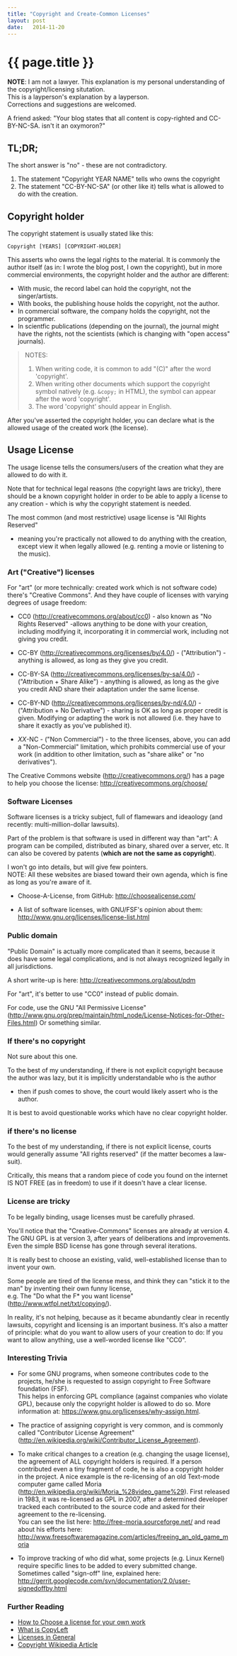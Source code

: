 ```yaml
---
title: "Copyright and Create-Common Licenses"
layout: post
date:   2014-11-20
---
```


# {{ page.title }}

**NOTE**: I am not a lawyer. This explanation is my personal understanding of
the copyright/licensing situtation.  
This is a layperson's explanation by a layperson.  
Corrections and suggestions are welcomed.

A friend asked: "Your blog states that all content is copy-righted and
CC-BY-NC-SA. isn't it an oxymoron?"

## TL;DR;

The short answer is "no" - these are not contradictory.

1. The statement "Copyright YEAR NAME" tells who owns the copyright
2. The statement "CC-BY-NC-SA" (or other like it) tells what is allowed
   to do with the creation.

## Copyright holder

The copyright statement is usually stated like this:

    Copyright [YEARS] [COPYRIGHT-HOLDER]

This asserts who owns the legal rights to the material.
It is commonly the author itself (as in: I wrote the blog post, I
own the copyright), but in more commercial environments, the copyright holder
and the author are different:

* With music, the record label can hold the copyright, not the singer/artists.
* With books, the publishing house holds the copyright, not the author.
* In commercial software, the company holds the copyright, not the programmer.
* In scientfic publications (depending on the journal), the journal might have
  the rights, not the scientists (which is changing with "open access" journals).

> NOTES:  
> 1. When writing code, it is common to add "(C)" after the word 'copyright'.  
> 2. When writing other documents which support the copyright symbol natively
>    (e.g. `&copy;` in HTML), the symbol can appear after the word 'copyright'.  
> 3. The word 'copyright' should appear in English.

After you've asserted the copyright holder, you can declare what is the allowed
usage of the created work (the license).

## Usage License

The usage license tells the consumers/users of the creation what they are
allowed to do with it.

Note that for technical legal reasons (the copyright laws are tricky), there
should be a known copyright holder in order to be able to apply a license to
any creation - which is why the copyright statement is needed.

The most common (and most restrictive) usage license is "All Rights Reserved"
- meaning you're practically not allowed to do anything with the creation,
except view it when legally allowed (e.g. renting a movie or listening to the music).

### Art ("Creative") licenses

For "art" (or more technically: created work which is not software code) there's
"Creative Commons". And they have couple of licenses with varying degrees of
usage freedom:

* CC0 (<http://creativecommons.org/about/cc0>) - also known as "No Rights
  Reserved" -allows anything to be done with your creation, including modifying
  it, incorporating it in commercial work, including not giving you credit.

* CC-BY (<http://creativecommons.org/licenses/by/4.0/>) - ("Attribution") -
  anything is allowed, as long as they give you credit.

* CC-BY-SA (<http://creativecommons.org/licenses/by-sa/4.0/>) - ("Attribution +
  Share Alike") - anything is allowed, as long as the give you credit AND
  share their adaptation under the same license.

* CC-BY-ND (<http://creativecommons.org/licenses/by-nd/4.0/>) - ("Attribution +
  No Derivative") - sharing is OK as long as proper credit is given.
  Modifying or adapting the work is not allowed (i.e. they have to share it
  exactly as you've published it).

* *XX*-NC - ("Non Commercial") - to the three licenses, above, you can add
  a "Non-Commercial" limitation, which prohibits commercial use of your work
  (in addition to other limitation, such as "share alike" or "no derivatives").

The Creative Commons website (<http://creativecommons.org/>) has a page to
help you choose the license: <http://creativecommons.org/choose/>


### Software Licenses

Software licenses is a tricky subject, full of flamewars and ideaology
(and recently: multi-million-dollar lawsuits).

Part of the problem is that software is used in different way than "art":
A program can be compiled, distributed as binary, shared over a server, etc.
It can also be covered by patents (**which are not the same as copyright**).

I won't go into details, but will give few pointers.  
NOTE: All these websites are biased toward their own agenda, which is fine
as long as you're aware of it.

* Choose-A-License, from GitHub: <http://choosealicense.com/>

* A list of software licenses, with GNU/FSF's opinion about them:
  <http://www.gnu.org/licenses/license-list.html>

### Public domain

"Public Domain" is actually more complicated than it seems,
because it does have some legal complications, and is not always recognized
legally in all jurisdictions.

A short write-up is here: <http://creativecommons.org/about/pdm>

For "art", it's better to use "CC0" instead of public domain.

For code, use the GNU "All Permissive License"
(<http://www.gnu.org/prep/maintain/html_node/License-Notices-for-Other-Files.html>)
Or something similar.

### If there's no copyright

Not sure about this one.

To the best of my understanding, if there is not explicit copyright because
the author was lazy, but it is implicitly understandable who is the author
- then if push comes to shove, the court would likely assert who is the author.

It is best to avoid questionable works which have no clear copyright holder.

### if there's no license

To the best of my understanding, if there is not explicit license,
courts would generally assume "All rights reserved" (if the matter
becomes a law-suit).

Critically, this means that a random piece of code you found on the internet
IS NOT FREE (as in freedom) to use if it doesn't have a clear license.

### License are tricky

To be legally binding, usage licenses must be carefully phrased.

You'll notice that the "Creative-Commons" licenses are already at version 4.  
The GNU GPL is at version 3, after years of deliberations and improvements.  
Even the simple BSD license has gone through several iterations.

It is really best to choose an existing, valid, well-established license than
to invent your own.

Some people are tired of the license mess, and think they can "stick it to
the man" by inventing their own funny license,  
e.g. The "Do what the F*
you want license" (<http://www.wtfpl.net/txt/copying/>).

In reality, it's not helping, because as it became abundantly clear in
recently lawsuits, copyright and licensing is an important business.
It's also a matter of principle: what do you want to allow users of your
creation to do: If you want to allow anything, use a well-worded license like "CC0".

### Interesting Trivia

* For some GNU programs, when someone contributes code to the projects,
  he/she is requested to assign copyright to Free Software foundation (FSF).  
  This helps in enforcing GPL compliance (against companies who violate GPL),
  because only the copyright holder is allowed to do so. More information at:
  <https://www.gnu.org/licenses/why-assign.html>.

* The practice of assigning copyright is very common, and is commonly called
  "Contributor License Agreement" (<http://en.wikipedia.org/wiki/Contributor_License_Agreement>).

* To make critical changes to a creation (e.g. changing the usage license),
  the agreement of ALL copyright holders is required.
  If a person contributed even a tiny fragment of code, he is also a copyright
  holder in the project.
  A nice example is the re-licensing of an old Text-mode computer game called
  Moria (<http://en.wikipedia.org/wiki/Moria_%28video_game%29>).
  First released in 1983, it was re-licensed as GPL in 2007, after a determined
  developer tracked each contributed to the source code and asked for their
  agreement to the re-licensing.  
  You can see the list here: <http://free-moria.sourceforge.net/>
  and read about his efforts here: <http://www.freesoftwaremagazine.com/articles/freeing_an_old_game_moria>

* To improve tracking of who did what, some projects (e.g. Linux Kernel) require
  specific lines to be added to every submitted change. Sometimes called
  "sign-off" line, explained here: <http://gerrit.googlecode.com/svn/documentation/2.0/user-signedoffby.html>

### Further Reading

* [How to Choose a license for your own work](http://www.gnu.org/licenses/license-recommendations.html)
* [What is CopyLeft](http://www.gnu.org/copyleft/copyleft.html)
* [Licenses in General](http://www.gnu.org/licenses/)
* [Copyright Wikipedia Article](http://en.wikipedia.org/wiki/Copyright)


